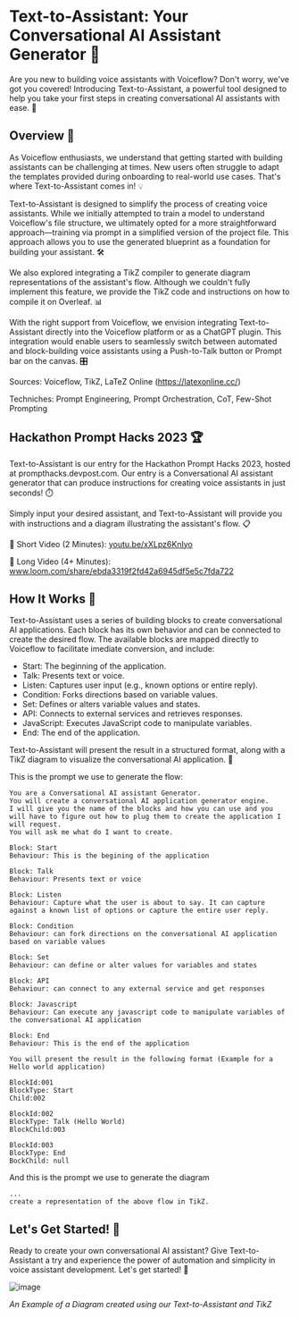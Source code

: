 # Text-to-Assistant: Your Conversational AI Assistant Generator 🤖
Are you new to building voice assistants with Voiceflow? Don't worry, we've got you covered! Introducing Text-to-Assistant, a powerful tool designed to help you take your first steps in creating conversational AI assistants with ease. 🚀

## Overview 📝
As Voiceflow enthusiasts, we understand that getting started with building assistants can be challenging at times. New users often struggle to adapt the templates provided during onboarding to real-world use cases. That's where Text-to-Assistant comes in! 💡

Text-to-Assistant is designed to simplify the process of creating voice assistants. While we initially attempted to train a model to understand Voiceflow's file structure, we ultimately opted for a more straightforward approach—training via prompt in a simplified version of the project file. This approach allows you to use the generated blueprint as a foundation for building your assistant. 🛠️

We also explored integrating a TikZ compiler to generate diagram representations of the assistant's flow. Although we couldn't fully implement this feature, we provide the TikZ code and instructions on how to compile it on Overleaf. 📊

With the right support from Voiceflow, we envision integrating Text-to-Assistant directly into the Voiceflow platform or as a ChatGPT plugin. This integration would enable users to seamlessly switch between automated and block-building voice assistants using a Push-to-Talk button or Prompt bar on the canvas. 🎛️

Sources: Voiceflow, TikZ, LaTeZ Online (https://latexonline.cc/)

Techniches: Prompt Engineering, Prompt Orchestration, CoT, Few-Shot Prompting

## Hackathon Prompt Hacks 2023 🏆
Text-to-Assistant is our entry for the Hackathon Prompt Hacks 2023, hosted at prompthacks.devpost.com. Our entry is a Conversational AI assistant generator that can produce instructions for creating voice assistants in just seconds! ⏱️

Simply input your desired assistant, and Text-to-Assistant will provide you with instructions and a diagram illustrating the assistant's flow. 📋

🎥 Short Video (2 Minutes): [youtu.be/xXLpz6KnIyo](https://www.youtube.com/watch?v=xXLpz6KnIyo)

🎥 Long Video (4+ Minutes): www.loom.com/share/ebda3319f2fd42a6945df5e5c7fda722

## How It Works 🧩
Text-to-Assistant uses a series of building blocks to create conversational AI applications. Each block has its own behavior and can be connected to create the desired flow. The available blocks are mapped directly to Voiceflow to facilitate imediate conversion, and include:

* Start: The beginning of the application.
* Talk: Presents text or voice.
* Listen: Captures user input (e.g., known options or entire reply).
* Condition: Forks directions based on variable values.
* Set: Defines or alters variable values and states.
* API: Connects to external services and retrieves responses.
* JavaScript: Executes JavaScript code to manipulate variables.
* End: The end of the application.

Text-to-Assistant will present the result in a structured format, along with a TikZ diagram to visualize the conversational AI application. 📐

This is the prompt we use to generate the flow:
```
You are a Conversational AI assistant Generator. 
You will create a conversational AI application generator engine. 
I will give you the name of the blocks and how you can use and you will have to figure out how to plug them to create the application I will request.
You will ask me what do I want to create.

Block: Start
Behaviour: This is the begining of the application

Block: Talk
Behaviour: Presents text or voice

Block: Listen
Behaviour: Capture what the user is about to say. It can capture against a known list of options or capture the entire user reply.

Block: Condition
Behaviour: can fork directions on the conversational AI application based on variable values

Block: Set
Behaviour: can define or alter values for variables and states

Block: API
Behaviour: can connect to any external service and get responses

Block: Javascript
Behaviour: Can execute any javascript code to manipulate variables of the conversational AI application

Block: End
Behaviour: This is the end of the application

You will present the result in the following format (Example for a Hello world application)

BlockId:001
BlockType: Start
Child:002

BlockId:002
BlockType: Talk (Hello World)
BlockChild:003

BlockId:003
BlockType: End
BockChild: null
```
And this is the prompt we use to generate the diagram

```
...
create a representation of the above flow in TikZ.
```

## Let's Get Started! 🎉
Ready to create your own conversational AI assistant? Give Text-to-Assistant a try and experience the power of automation and simplicity in voice assistant development. Let's get started! 🌟

![image](https://user-images.githubusercontent.com/61599659/235348296-8fa4bb11-6fb9-46d6-9c06-59748bd69160.png)

*An Example of a Diagram created using our Text-to-Assistant and TikZ*




